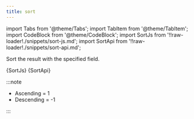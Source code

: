 ```yaml
---
title: sort
---
```


import Tabs from '@theme/Tabs';
import TabItem from '@theme/TabItem';
import CodeBlock from '@theme/CodeBlock';
import SortJs from '!!raw-loader!./snippets/sort-js.md';
import SortApi from '!!raw-loader!./snippets/sort-api.md';

Sort the result with the specified field.

<Tabs>
  <TabItem value="javascript" label="Javascript" default>
    <CodeBlock className="language-jsx">
      {SortJs}
    </CodeBlock>
  </TabItem>
  <TabItem value="API" label="API">
    <CodeBlock className="language-jsx" title="[GET]">
      {SortApi}
    </CodeBlock>
  </TabItem>
</Tabs>

:::note

- Ascending = 1
- Descending = -1

:::
